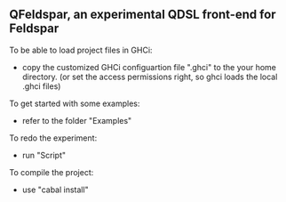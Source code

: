 QFeldspar, an experimental QDSL front-end for Feldspar
------------------------------------------------------

To be able to load project files in GHCi:

* copy the customized GHCi configuartion file ".ghci" to the your home directory.
  (or set the access permissions right, so ghci loads the local .ghci files)

To get started with some examples:

* refer to the folder "Examples"

To redo the experiment:

*  run "Script"

To compile the project:

* use "cabal install"
